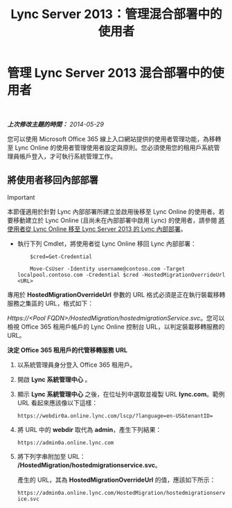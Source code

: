 ﻿---
title: Lync Server 2013：管理混合部署中的使用者
TOCTitle: 管理混合部署中的使用者
ms:assetid: 6924ed7b-30a9-4be7-b952-90655625f2c8
ms:mtpsurl: https://technet.microsoft.com/zh-tw/library/JJ204967(v=OCS.15)
ms:contentKeyID: 49291194
ms.date: 08/10/2015
mtps_version: v=OCS.15
ms.translationtype: HT
---

# 管理 Lync Server 2013 混合部署中的使用者

 

_**上次修改主題的時間：** 2014-05-29_

您可以使用 Microsoft Office 365 線上入口網站提供的使用者管理功能，為移轉至 Lync Online 的使用者管理使用者設定與原則。您必須使用您的租用戶系統管理員帳戶登入，才可執行系統管理工作。

## 將使用者移回內部部署

> [!IMPORTANT]  
> 本節僅適用於針對 Lync 內部部署所建立並啟用後移至 Lync Online 的使用者。若要移動建立於 Lync Online (且尚未在內部部署中啟用 Lync) 的使用者，請參閱 <a href="lync-server-2013-moving-users-from-lync-online-to-lync-on-premises.md">將使用者從 Lync Online 移至 Lync Server 2013 的 Lync 內部部署</a>。



  - 執行下列 Cmdlet，將使用者從 Lync Online 移回 Lync 內部部署：
    
    ```
        $cred=Get-Credential
    ```
    ```    
        Move-CsUser -Identity username@contoso.com -Target localpool.contoso.com -Credential $cred -HostedMigrationOverrideUrl <URL>
    ```

專用於 **HostedMigrationOverrideUrl** 參數的 URL 格式必須是正在執行裝載移轉服務之集區的 URL，格式如下：

*Https://\<Pool FQDN\>/HostedMigration/hostedmigrationService.svc*。您可以檢視 Office 365 租用戶帳戶的 Lync Online 控制台 URL，以判定裝載移轉服務的 URL。

**決定 Office 365 租用戶的代管移轉服務 URL**

1.  以系統管理員身分登入 Office 365 租用戶。

2.  開啟 **Lync 系統管理中心** 。

3.  顯示 **Lync 系統管理中心** 之後，在位址列中選取並複製 URL **lync.com**。範例 URL 看起來應該像以下這樣：
    
    `https://webdir0a.online.lync.com/lscp/?language=en-US&tenantID=`

4.  將 URL 中的 **webdir** 取代為 **admin**，產生下列結果：
    
    `https://admin0a.online.lync.com`

5.  將下列字串附加至 URL： **/HostedMigration/hostedmigrationservice.svc**。
    
    產生的 URL，其為 **HostedMigrationOverrideUrl** 的值，應該如下所示：
    
    `https://admin0a.online.lync.com/HostedMigration/hostedmigrationservice.svc`

